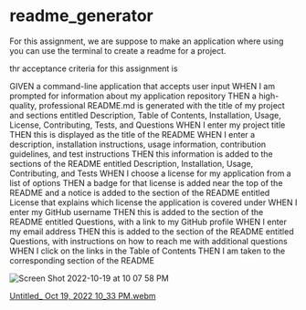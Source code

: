 # readme_generator

For this assignment, we are suppose to make an application where using you can use the terminal to create a readme for a project. 


thr acceptance criteria for this assignment is 

GIVEN a command-line application that accepts user input
WHEN I am prompted for information about my application repository
THEN a high-quality, professional README.md is generated with the title of my project and sections entitled Description, Table of Contents, Installation, Usage, License, Contributing, Tests, and Questions
WHEN I enter my project title
THEN this is displayed as the title of the README
WHEN I enter a description, installation instructions, usage information, contribution guidelines, and test instructions
THEN this information is added to the sections of the README entitled Description, Installation, Usage, Contributing, and Tests
WHEN I choose a license for my application from a list of options
THEN a badge for that license is added near the top of the README and a notice is added to the section of the README entitled License that explains which license the application is covered under
WHEN I enter my GitHub username
THEN this is added to the section of the README entitled Questions, with a link to my GitHub profile
WHEN I enter my email address
THEN this is added to the section of the README entitled Questions, with instructions on how to reach me with additional questions
WHEN I click on the links in the Table of Contents
THEN I am taken to the corresponding section of the README


![Screen Shot 2022-10-19 at 10 07 58 PM](https://user-images.githubusercontent.com/103050228/196839685-d135f4c5-5281-4d25-a1e1-260be19f502e.png)


[Untitled_ Oct 19, 2022 10_33 PM.webm](https://user-images.githubusercontent.com/103050228/196843313-077ce33e-6c5e-4872-a3fe-758588ae91df.webm)
